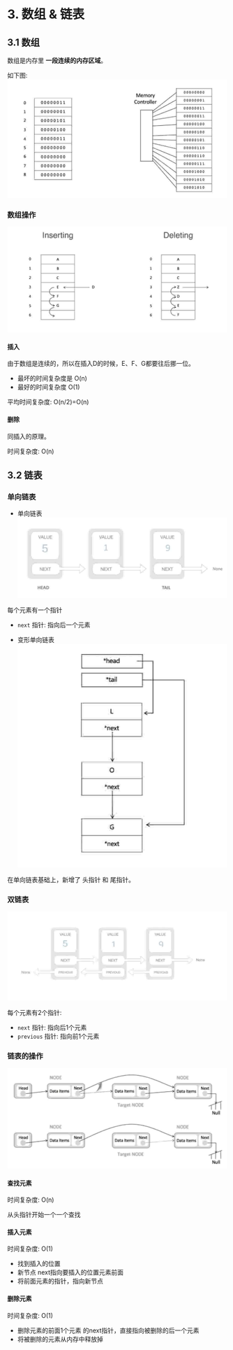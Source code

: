 # 3. 数组 & 链表

## 3.1 数组
数组是内存里 **一段连续的内存区域**。

如下图:
![](../assets/数组内存示意.png)

### 数组操作
![](../assets/数组的插入和删除.png)
#### 


#### 插入
由于数组是连续的，所以在插入D的时候，E、F、G都要往后挪一位。

* 最坏的时间复杂度是 O(n)
* 最好的时间复杂度 O(1)

平均时间复杂度: O(n/2)=O(n)

#### 删除
同插入的原理。

时间复杂度: O(n)


## 3.2 链表
### 单向链表

* 单向链表
![](../assets/单向链表.png)
  
每个元素有一个指针
* `next` 指针: 指向后一个元素

* 变形单向链表
![](../assets/变形单链表.png)
  
在单向链表基础上，新增了 头指针 和 尾指针。

### 双链表
![](../assets/双向链表.png)

每个元素有2个指针:
* `next` 指针: 指向后1个元素
* `previous` 指针: 指向前1个元素

### 链表的操作
![](../assets/链表插入和删除.png)
#### 查找元素
时间复杂度: O(n)

从头指针开始一个一个查找

#### 插入元素
时间复杂度: O(1)
* 找到插入的位置
* 新节点 next指向要插入的位置元素前面
* 将前面元素的指针，指向新节点

#### 删除元素
时间复杂度: O(1)
* 删除元素的前面1个元素 的next指针，直接指向被删除的后一个元素
* 将被删除的元素从内存中释放掉


